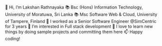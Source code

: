 👋 Hi, I’m Lakshan Rathnayaka
📚 Bsc (Hons) Information Technology, University of Moratuwa, Sri Lanka
📚 Msc Software Web & Cloud, University of Tampere, Finland
🌱 I worked as a Senior Software Engineer @SimCentric for 3 years
👀 I’m interested in Full stack development
💞️ I love to learn new things by doing sample projects and committing them here
📫 Happy coding!
